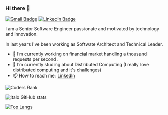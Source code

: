 ### Hi there 👋

[![Gmail Badge](https://img.shields.io/badge/-Gmail-c14438?style=flat-square&logo=Gmail&logoColor=white&link=mailto:flaubert165@gmail.com)](mailto:flaubert165@gmail.com)
[![Linkedin Badge](https://img.shields.io/badge/-LinkedIn-blue?style=flat-square&logo=Linkedin&logoColor=white&link=https://www.linkedin.com/in/ifsantana/)](https://www.linkedin.com/in/ifsantana/)

I am a Senior Software Engineer passionate and motivated by technology and innovation. 

In last years I've been working as Softwate Architect and Technical Leader.

- 🔭 I’m currently working on financial market handling a thousand requests per second.
- 🌱 I’m currently studing about Distributed Computing (I really love distributed computing and it's challenges)
- 📫 How to reach me: [LinkedIn](https://www.linkedin.com/in/ifsantana/)

![Coders Rank](https://cr-ss-service.azurewebsites.net/api/ScreenShot?widget=summary&username=ifsantana)

![Italo GitHub stats](https://github-readme-stats.vercel.app/api?username=ifsantana&count_private=true&show_icons=true&theme=tokyonight)

[![Top Langs](https://github-readme-stats.vercel.app/api/top-langs/?username=ifsantana&count_private=true&layout=compact&theme=tokyonight&hide=javascript,c,c%2B%2B,objective-c,typescript,makefile,css,html,batchfile,shell,livescript,python,smalltalk,powershell,tsql)](https://github.com/ifsantana)


<!--
**flaubert165/flaubert165** is a ✨ _special_ ✨ repository because its `README.md` (this file) appears on your GitHub profile.

Here are some ideas to get you started:

- 
...

- 👯 I’m looking to collaborate on ...
- 🤔 I’m looking for help with ...
- 💬 Ask me about ...
-
- 😄 Pronouns: ...
- ⚡ Fun fact: ... 
-->
